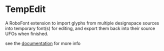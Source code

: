 TempEdit
========

A RoboFont extension to import glyphs from multiple designspace sources into temporary font(s) for editing, and export them back into their source UFOs when finished.

see the [documentation](https://hipertipo.github.io/tempEdit/) for more info
